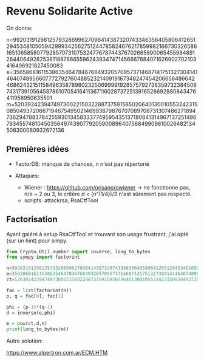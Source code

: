 # Revenu Solidarite Active

On donne:

n=9920319129812579328699627096414387320743346356405806412651294534810505942999342562751244785824676217859982166730326586165106585807792857073107532477678744376702665890065455984891264406492825381188788655862439347471456667884071626902702103416496921827450083
e=3565868161153863546478467684932057095737146871417513273041414640748956607772792760488523214091916734824745420665648664246862432151158496358789802325069999192857579273835973238450874317391056458786107054164113671160287372513916528692880843476411958950635501
m=5203924239474973002215032288737591585020640130010553242315085049372066719467549502146993879876707089706731307486271894736294788378425593013458333774959543513718064131496713725148679345574810450356497439077920590089640756849909810026482134508300080932672136

## Premières idées

- FactorDB: manque de chances, n n'est pas répertorié

- Attaques:
	- Wiener : https://github.com/orisano/owiener  -> ne fonctionne pas, n/e ~ 2 ou 3, le critère d < (n^(1/4))/3 n'est sûrement pas respecté.
	- scripts: attackrsa, RsaCtfTool

## Factorisation

Ayant galéré à setup RsaCtfTool et trouvant son usage frustrant, j'ai opté (sur un hint) pour simpy.

```python
from Crypto.Util.number import inverse, long_to_bytes
from sympy import factorint

n=9920319129812579328699627096414387320743346356405806412651294534810505942999342562751244785824676217859982166730326586165106585807792857073107532477678744376702665890065455984891264406492825381188788655862439347471456667884071626902702103416496921827450083
e=3565868161153863546478467684932057095737146871417513273041414640748956607772792760488523214091916734824745420665648664246862432151158496358789802325069999192857579273835973238450874317391056458786107054164113671160287372513916528692880843476411958950635501
ct=5203924239474973002215032288737591585020640130010553242315085049372066719467549502146993879876707089706731307486271894736294788378425593013458333774959543513718064131496713725148679345574810450356497439077920590089640756849909810026482134508300080932672136

fac = list(factorint(n))
p, q = fac[0], fac[1]

phi = (p-1)*(q-1)
d = inverse(e,phi)

m = pow(ct,d,n)
print(long_to_bytes(m))
```

Autre solution:

https://www.alpertron.com.ar/ECM.HTM
